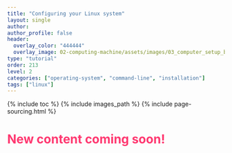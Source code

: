 ```yaml
---
title: "Configuring your Linux system"
layout: single
author:
author_profile: false
header:
  overlay_color: "444444"
  overlay_image: 02-computing-machine/assets/images/03_computer_setup_banner.png
type: "tutorial"
order: 213
level: 2
categories: ["operating-system", "command-line", "installation"]
tags: ["linux"]
---
```


{% include toc %}
{% include images_path %}
{% include page-sourcing.html %}


# <span style="color: #ff3870;">New content coming soon!</span>
